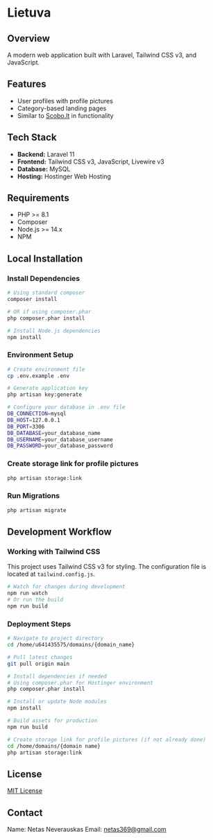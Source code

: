 # Lietuva

## Overview
A modern web application built with Laravel, Tailwind CSS v3, and JavaScript.

## Features
- User profiles with profile pictures
- Category-based landing pages
- Similar to [Scobo.lt](https://scobo.lt/) in functionality

## Tech Stack
- **Backend:** Laravel 11
- **Frontend:** Tailwind CSS v3, JavaScript, Livewire v3
- **Database:** MySQL
- **Hosting:** Hostinger Web Hosting

## Requirements
- PHP >= 8.1
- Composer
- Node.js >= 14.x
- NPM

## Local Installation



### Install Dependencies
```bash
# Using standard composer
composer install

# OR if using composer.phar
php composer.phar install

# Install Node.js dependencies
npm install
```

### Environment Setup
```bash
# Create environment file
cp .env.example .env

# Generate application key
php artisan key:generate

# Configure your database in .env file
DB_CONNECTION=mysql
DB_HOST=127.0.0.1
DB_PORT=3306
DB_DATABASE=your_database_name
DB_USERNAME=your_database_username
DB_PASSWORD=your_database_password
```

### Create storage link for profile pictures
```bash
php artisan storage:link
```

### Run Migrations
```bash
php artisan migrate
```


## Development Workflow

### Working with Tailwind CSS
This project uses Tailwind CSS v3 for styling. The configuration file is located at `tailwind.config.js`.

```bash
# Watch for changes during development
npm run watch
# Or run the build
npm run build
```


### Deployment Steps
```bash
# Navigate to project directory
cd /home/u641435575/domains/{domain_name}

# Pull latest changes
git pull origin main

# Install dependencies if needed
# Using composer.phar for Hostinger environment
php composer.phar install

# Install or update Node modules
npm install

# Build assets for production
npm run build

# Create storage link for profile pictures (if not already done)
cd /home/domains/{domain name}
php artisan storage:link
```

## License
[MIT License](LICENSE)

## Contact
Name: Netas Neverauskas
Email: netas369@gmail.com

